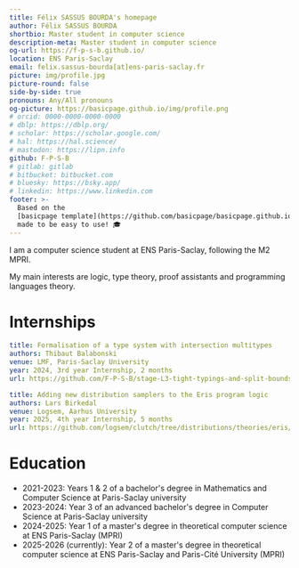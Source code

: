 ```yaml
---
title: Félix SASSUS BOURDA's homepage
author: Félix SASSUS BOURDA
shortbio: Master student in computer science
description-meta: Master student in computer science
og-url: https://f-p-s-b.github.io/
location: ENS Paris-Saclay
email: felix.sassus-bourda[at]ens-paris-saclay.fr
picture: img/profile.jpg
picture-round: false
side-by-side: true
pronouns: Any/All pronouns
og-picture: https://basicpage.github.io/img/profile.png
# orcid: 0000-0000-0000-0000
# dblp: https://dblp.org/
# scholar: https://scholar.google.com/
# hal: https://hal.science/
# mastodon: https://lipn.info
github: F-P-S-B
# gitlab: gitlab
# bitbucket: bitbucket.com
# bluesky: https://bsky.app/
# linkedin: https://www.linkedin.com
footer: >-
  Based on the
  [basicpage template](https://github.com/basicpage/basicpage.github.io),
  made to be easy to use! 🎓
---
```


I am a computer science student at ENS Paris-Saclay, following the M2 MPRI. 

My main interests are logic, type theory, proof assistants and programming languages theory. 

# Internships

``` yaml {.paper}
title: Formalisation of a type system with intersection multitypes
authors: Thibaut Balabonski
venue: LMF, Paris-Saclay University
year: 2024, 3rd year Internship, 2 months
url: https://github.com/F-P-S-B/stage-L3-tight-typings-and-split-bounds
```


``` yaml {.paper}
title: Adding new distribution samplers to the Eris program logic
authors: Lars Birkedal
venue: Logsem, Aarhus University
year: 2025, 4th year Internship, 5 months
url: https://github.com/logsem/clutch/tree/distributions/theories/eris/lib/sampling
```

# Education

- 2021-2023: Years 1 & 2 of a bachelor's degree in Mathematics and Computer Science at Paris-Saclay university
- 2023-2024: Year 3 of an advanced bachelor's degree in Computer Science at Paris-Saclay university
- 2024-2025: Year 1 of a master's degree in theoretical computer science at ENS Paris-Saclay (MPRI)
- 2025-2026 (currently): Year 2 of a master's degree in theoretical computer science at ENS Paris-Saclay and Paris-Cité University (MPRI)
